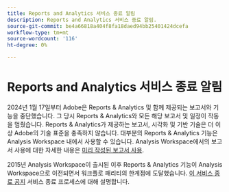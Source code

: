 ```yaml
---
title: Reports and Analytics 서비스 종료 알림
description: Reports and Analytics 서비스 종료 알림.
source-git-commit: be4a66818a404f8fa18daed94bb25401424dcefa
workflow-type: tm+mt
source-wordcount: '116'
ht-degree: 0%

---
```



# Reports and Analytics 서비스 종료 알림

2024년 1월 17일부터 Adobe은 Reports &amp; Analytics 및 함께 제공되는 보고서와 기능을 중단했습니다. 그 당시 Reports &amp; Analytics와 모든 해당 보고서 및 일정이 작동을 멈췄습니다. Reports &amp; Analytics가 제공하는 보고서, 시각화 및 기반 기술은 더 이상 Adobe의 기술 표준을 충족하지 않습니다. 대부분의 Reports &amp; Analytics 기능은 Analysis Workspace 내에서 사용할 수 있습니다. Analysis Workspace에서의 보고서 사용에 대한 자세한 내용은 [미리 작성된 보고서 사용](https://experienceleague.adobe.com/docs/analytics/analyze/analysis-workspace/reports/use-reports.html).

2015년 Analysis Workspace이 출시된 이후 Reports &amp; Analytics 기능이 Analysis Workspace으로 이전되면서 워크플로 패리티의 한계점에 도달했습니다. [이 서비스 종료 공지](https://new.express.adobe.com/webpage/WFCyq7w8kijmB?) 서비스 종료 프로세스에 대해 설명합니다.